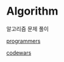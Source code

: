 # Algorithm

알고리즘 문제 풀이

[programmers](https://programmers.co.kr/learn/challenges)

[codewars](https://www.codewars.com/)
